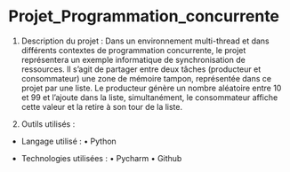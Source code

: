 # Projet_Programmation_concurrente

1. Description du projet :
Dans un environnement multi-thread et dans différents contextes de
programmation concurrente, le projet représentera un exemple informatique de
synchronisation de ressources.
Il s’agit de partager entre deux tâches (producteur et consommateur) une zone de
mémoire tampon, représentée dans ce projet par une liste.
Le producteur génère un nombre aléatoire entre 10 et 99 et l’ajoute dans la liste,
simultanément, le consommateur affiche cette valeur et la retire à son tour de la
liste.

2. Outils utilisés :
- Langage utilisé :
• Python

- Technologies utilisées :
• Pycharm
• Github
